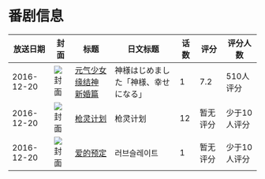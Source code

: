 # 番剧信息

|放送日期|封面|标题|日文标题|话数|评分|评分人数|
|---|---|---|---|---|---|---|
|2016-12-20|![封面](https://lain.bgm.tv/pic/cover/c/e8/54/183394_GgQwO.jpg)|[元气少女缘结神 新婚篇](https://bangumi.tv/subject/183394)|神様はじめました「神様、幸せになる」|1|7.2|510人评分|
|2016-12-20|![封面](https://lain.bgm.tv/pic/cover/c/aa/ae/203759_4twI7.jpg)|[枪灵计划](https://bangumi.tv/subject/203759)|枪灵计划|12|暂无评分|少于10人评分|
|2016-12-20|![封面](https://bangumi.tv/img/no_icon_subject.png)|[爱的预定](https://bangumi.tv/subject/311973)|러브슬레이트|1|暂无评分|少于10人评分|
